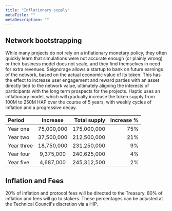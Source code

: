 ```yaml
---
title: "Inflationary supply"
metaTitle: ""
metaDescription: ""
---
```


## Network bootstrapping

While many projects do not rely on a inflationary monetary policy, they often quickly learn that simulations were not accurate enough (or plainly wrong) or their business model does not scale, and they find themselves in need for extra revenues. Seignorage allows a startup to bank on future earnings of the network, based on the actual economic value of its token. This has the effect to increase user engagement and reward parties with an asset directly tied to the network value, ultimately aligning the interests of participants with the long term prospects for the projects. Haptic uses an inflationary model, which will gradually increase the token supply from 100M to 250M HAP over the course of 5 years, with weekly cycles of inflation and a progressive decay. 


| Period      | Increase | Total supply     |  Increase % |
| :---        |    :----:   |          ---: |          ---: |
| Year one      |75,000,000      |  175,000,000   |  75%  |
| Year two    | 37,500,000       |  212,500,000      | 21%   |
| Year three  |18,750,000        |  231,250,000      | 9%
| Year four   | 9,375,000        |  240,625,000      | 4%
| Year five   | 4,687,000        |  245,312,500      | 2%


## Inflation and Fees
20% of inflation and protocol fees will be directed to the Treasury. 80% of inflation and fees will go to stakers. These percentages can be adjusted at the Technical Council's discretion via a HIP.